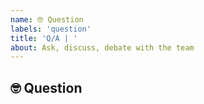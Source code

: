 ```yaml
---
name: 🤓 Question
labels: 'question'
title: 'Q/A | '
about: Ask, discuss, debate with the team
---
```


## 🤓 Question
<!-- (You _must_ search the issues before asking your question) -->


